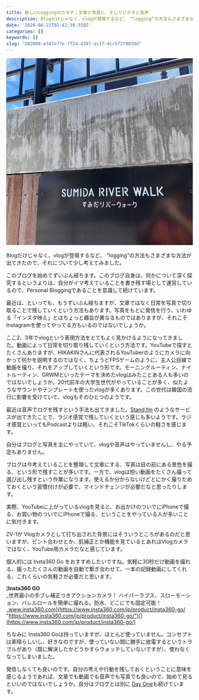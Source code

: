 ```yaml
---
title: 新しいLoggingのカタチ；文章と写真と、そしてビデオと音声
description: Blogだけじゃなく、vlogが登場するなど、 “logging”の方法もさまざまな方法が出てきたので、それについて少し考えてみました。
date: '2020-08-22T02:42:39.350Z'
categories: []
keywords: []
slug: "202008-e347e77e-7f24-4397-ac17-4cc5f2f8839d"
---
```

![](1__DHaJRUvwIQtqfNKFlLLCCw__2x.jpeg)

Blogだけじゃなく、vlogが登場するなど、 “logging”の方法もさまざまな方法が出てきたので、それについて少し考えてみました。

このブログを始めてずいぶん経ちます。このブログ自身は、何かについて深く探究するというよりは、自分がイマ考えていることを書き残す場として運営しているので、Personal Bloggingであることを意識して続けています。

最近は、といっても、もうずいぶん経ちますが、文章ではなく日常を写真で切り取ることで残していくという方法もあります。写真をもとに発信を行う、いわゆる「インスタ映え」とはちょっと趣旨が異なるものではありますが、それこそInstagramを使ってやってる方もいるのではないでしょうか。

ここ2、3年でvlogという表現方法をとてもよく見かけるようになってきました。動画によって日常を切り取り残していくという方法です。YouTubeで探すとたくさんありますが、HIKAKINさんに代表されるYouTuberのようにカメラに向かって何かを説明するのではなく、ちょうどFPSゲームのように、主人公目線で動画を撮り、それをアップしていくという形です。モーニングルーティン、ナイトルーティン、GRWMといったテーマを決めたvlogはみたことある人も多いのではないでしょうか。20代前半の大学生世代がやっていることが多く、似たようなサウンドやテンプレートを使ったvlogが多くあります。この世代は韓国の流行に影響を受けていて、vlogもそのひとつのようです。

最近は音声でログを残すという手法も出てきました。[Stand.fm](https://stand.fm) のようなサービスが出てきたことで、ラジオ感覚で残していくという感じも多いようです。ラジオ感覚といってもPodcastよりは軽い、それこそTikTokくらいの軽さを感じます。

自分はブログと写真を主にやっていて、vlogや音声はやっていませんし、やる予定もありません。

ブログは今考えていることを整理して文章にする、写真は目の前にある景色を撮る、という形で残すことが多いです。一方で、vlogは短い動画をたくさん撮って選び出し残すという作業になります。使えるか分からないけどとにかく撮りためておくという習慣付けが必要で、マインドチェンジが必要だなと思ったりします。

実際、YouTubeに上がっているvlogを見ると、お出かけのついでにiPhoneで撮る、お買い物のついでにiPhoneで撮る、ということをやっている人が多いことに気付きます。

ZV-1が Vlogカメラとして打ち出された背景にはそういうところがあるのだと思いますが、ピント合わせとか、肌補正とか機能を見ているとあれはVlogカメラではなく、YouTube用カメラだなと感じています。

個人的には Insta360 Go をおすすめしたいですね。気軽に30秒だけ動画を撮れる、撮ったたくさんの動画を自動で繋ぎ合わせて、一本の記録動画にしてくれる、これくらいの気軽さが必要だと思います。

[**Insta360 GO**  
_世界最小の手ブレ補正つきアクションカメラ！ ハイパーラプス、スローモーション、バレルロールを簡単に撮れる。防水、どこにでも固定可能！_www.insta360.com](https://www.insta360.com/jp/product/insta360-go/ "https://www.insta360.com/jp/product/insta360-go/")[](https://www.insta360.com/jp/product/insta360-go/)

ちなみに Insta360 Goは持っていますが、ほとんど使っていません。コンセプトは素晴らしいし、好きなのですが、使っていない間に勝手に放電するというトラブルがあり（既に解決したかどうかすらウォッチしていないですが）、使わなくなってしまいました。

発信しなくても良いのです。自分の考えや行動を残しておくということに意味を感じるようであれば、文章でも動画でも音声でも写真でも良いので、始めて見るといいのではないでしょうか。自分はブログとは別に [Day One](https://dayoneapp.com)も続けています。